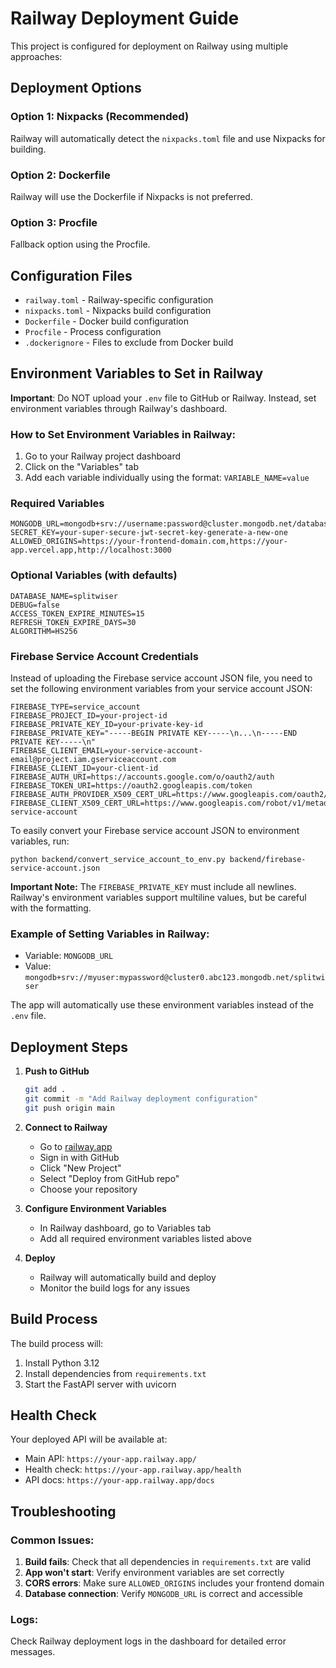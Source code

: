 # Railway Deployment Guide

This project is configured for deployment on Railway using multiple approaches:

## Deployment Options

### Option 1: Nixpacks (Recommended)
Railway will automatically detect the `nixpacks.toml` file and use Nixpacks for building.

### Option 2: Dockerfile
Railway will use the Dockerfile if Nixpacks is not preferred.

### Option 3: Procfile
Fallback option using the Procfile.

## Configuration Files

- `railway.toml` - Railway-specific configuration
- `nixpacks.toml` - Nixpacks build configuration  
- `Dockerfile` - Docker build configuration
- `Procfile` - Process configuration
- `.dockerignore` - Files to exclude from Docker build

## Environment Variables to Set in Railway

**Important**: Do NOT upload your `.env` file to GitHub or Railway. Instead, set environment variables through Railway's dashboard.

### How to Set Environment Variables in Railway:
1. Go to your Railway project dashboard
2. Click on the "Variables" tab
3. Add each variable individually using the format: `VARIABLE_NAME=value`

### Required Variables
```
MONGODB_URL=mongodb+srv://username:password@cluster.mongodb.net/database
SECRET_KEY=your-super-secure-jwt-secret-key-generate-a-new-one
ALLOWED_ORIGINS=https://your-frontend-domain.com,https://your-app.vercel.app,http://localhost:3000
```

### Optional Variables (with defaults)
```
DATABASE_NAME=splitwiser
DEBUG=false
ACCESS_TOKEN_EXPIRE_MINUTES=15
REFRESH_TOKEN_EXPIRE_DAYS=30
ALGORITHM=HS256
```

### Firebase Service Account Credentials
Instead of uploading the Firebase service account JSON file, you need to set the following environment variables from your service account JSON:

```
FIREBASE_TYPE=service_account
FIREBASE_PROJECT_ID=your-project-id
FIREBASE_PRIVATE_KEY_ID=your-private-key-id
FIREBASE_PRIVATE_KEY="-----BEGIN PRIVATE KEY-----\n...\n-----END PRIVATE KEY-----\n"
FIREBASE_CLIENT_EMAIL=your-service-account-email@project.iam.gserviceaccount.com
FIREBASE_CLIENT_ID=your-client-id
FIREBASE_AUTH_URI=https://accounts.google.com/o/oauth2/auth
FIREBASE_TOKEN_URI=https://oauth2.googleapis.com/token
FIREBASE_AUTH_PROVIDER_X509_CERT_URL=https://www.googleapis.com/oauth2/v1/certs
FIREBASE_CLIENT_X509_CERT_URL=https://www.googleapis.com/robot/v1/metadata/x509/your-service-account
```

To easily convert your Firebase service account JSON to environment variables, run:
```
python backend/convert_service_account_to_env.py backend/firebase-service-account.json
```

**Important Note:** The `FIREBASE_PRIVATE_KEY` must include all newlines. Railway's environment variables support multiline values, but be careful with the formatting.

### Example of Setting Variables in Railway:
- Variable: `MONGODB_URL`
- Value: `mongodb+srv://myuser:mypassword@cluster0.abc123.mongodb.net/splitwiser`

The app will automatically use these environment variables instead of the `.env` file.

## Deployment Steps

1. **Push to GitHub**
   ```bash
   git add .
   git commit -m "Add Railway deployment configuration"
   git push origin main
   ```

2. **Connect to Railway**
   - Go to [railway.app](https://railway.app)
   - Sign in with GitHub
   - Click "New Project"
   - Select "Deploy from GitHub repo"
   - Choose your repository

3. **Configure Environment Variables**
   - In Railway dashboard, go to Variables tab
   - Add all required environment variables listed above

4. **Deploy**
   - Railway will automatically build and deploy
   - Monitor the build logs for any issues

## Build Process

The build process will:
1. Install Python 3.12
2. Install dependencies from `requirements.txt`
3. Start the FastAPI server with uvicorn

## Health Check

Your deployed API will be available at:
- Main API: `https://your-app.railway.app/`
- Health check: `https://your-app.railway.app/health`
- API docs: `https://your-app.railway.app/docs`

## Troubleshooting

### Common Issues:
1. **Build fails**: Check that all dependencies in `requirements.txt` are valid
2. **App won't start**: Verify environment variables are set correctly
3. **CORS errors**: Make sure `ALLOWED_ORIGINS` includes your frontend domain
4. **Database connection**: Verify `MONGODB_URL` is correct and accessible

### Logs:
Check Railway deployment logs in the dashboard for detailed error messages.
